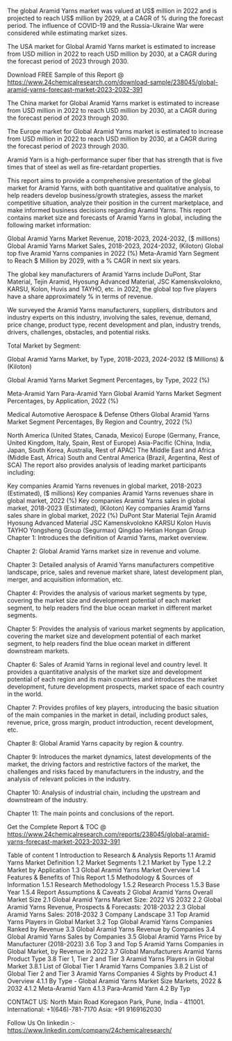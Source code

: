 The global Aramid Yarns market was valued at US$ million in 2022 and is projected to reach US$ million by 2029, at a CAGR of % during the forecast period. The influence of COVID-19 and the Russia-Ukraine War were considered while estimating market sizes.

The USA market for Global Aramid Yarns  market is estimated to increase from USD million in 2022 to reach USD million by 2030, at a CAGR during the forecast period of 2023 through 2030.

Download FREE Sample of this Report @ https://www.24chemicalresearch.com/download-sample/238045/global-aramid-yarns-forecast-market-2023-2032-391

The China market for Global Aramid Yarns  market is estimated to increase from USD million in 2022 to reach USD million by 2030, at a CAGR during the forecast period of 2023 through 2030.

The Europe market for Global Aramid Yarns  market is estimated to increase from USD million in 2022 to reach USD million by 2030, at a CAGR during the forecast period of 2023 through 2030.

Aramid Yarn is a high-performance super fiber that has strength that is five times that of steel as well as fire-retardant properties.

This report aims to provide a comprehensive presentation of the global market for Aramid Yarns, with both quantitative and qualitative analysis, to help readers develop business/growth strategies, assess the market competitive situation, analyze their position in the current marketplace, and make informed business decisions regarding Aramid Yarns. This report contains market size and forecasts of Aramid Yarns in global, including the following market information:

Global Aramid Yarns Market Revenue, 2018-2023, 2024-2032, ($ millions)
Global Aramid Yarns Market Sales, 2018-2023, 2024-2032, (Kiloton)
Global top five Aramid Yarns companies in 2022 (%)
Meta-Aramid Yarn Segment to Reach $ Million by 2029, with a % CAGR in next six years.

The global key manufacturers of Aramid Yarns include DuPont, Star Material, Tejin Aramid, Hyosung Advanced Material, JSC Kamenskvolokno, KARSU, Kolon, Huvis and TAYHO, etc. in 2022, the global top five players have a share approximately % in terms of revenue.

We surveyed the Aramid Yarns manufacturers, suppliers, distributors and industry experts on this industry, involving the sales, revenue, demand, price change, product type, recent development and plan, industry trends, drivers, challenges, obstacles, and potential risks.

Total Market by Segment:

Global Aramid Yarns Market, by Type, 2018-2023, 2024-2032 ($ Millions) & (Kiloton)

Global Aramid Yarns Market Segment Percentages, by Type, 2022 (%)

Meta-Aramid Yarn
Para-Aramid Yarn
Global Aramid Yarns Market Segment Percentages, by Application, 2022 (%)

Medical
Automotive
Aerospace & Defense
Others
Global Aramid Yarns Market Segment Percentages, By Region and Country, 2022 (%)

North America (United States, Canada, Mexico)
Europe (Germany, France, United Kingdom, Italy, Spain, Rest of Europe)
Asia-Pacific (China, India, Japan, South Korea, Australia, Rest of APAC)
The Middle East and Africa (Middle East, Africa)
South and Central America (Brazil, Argentina, Rest of SCA)
The report also provides analysis of leading market participants including:

Key companies Aramid Yarns revenues in global market, 2018-2023 (Estimated), ($ millions)
Key companies Aramid Yarns revenues share in global market, 2022 (%)
Key companies Aramid Yarns sales in global market, 2018-2023 (Estimated), (Kiloton)
Key companies Aramid Yarns sales share in global market, 2022 (%)
DuPont
Star Material
Tejin Aramid
Hyosung Advanced Material
JSC Kamenskvolokno
KARSU
Kolon
Huvis
TAYHO
Yongsheng Group (Segurmax)
Qingdao Hetian
Hongan Group
Chapter 1: Introduces the definition of Aramid Yarns, market overview.

Chapter 2: Global Aramid Yarns market size in revenue and volume.

Chapter 3: Detailed analysis of Aramid Yarns manufacturers competitive landscape, price, sales and revenue market share, latest development plan, merger, and acquisition information, etc.

Chapter 4: Provides the analysis of various market segments by type, covering the market size and development potential of each market segment, to help readers find the blue ocean market in different market segments.

Chapter 5: Provides the analysis of various market segments by application, covering the market size and development potential of each market segment, to help readers find the blue ocean market in different downstream markets.

Chapter 6: Sales of Aramid Yarns in regional level and country level. It provides a quantitative analysis of the market size and development potential of each region and its main countries and introduces the market development, future development prospects, market space of each country in the world.

Chapter 7: Provides profiles of key players, introducing the basic situation of the main companies in the market in detail, including product sales, revenue, price, gross margin, product introduction, recent development, etc.

Chapter 8: Global Aramid Yarns capacity by region & country.

Chapter 9: Introduces the market dynamics, latest developments of the market, the driving factors and restrictive factors of the market, the challenges and risks faced by manufacturers in the industry, and the analysis of relevant policies in the industry.

Chapter 10: Analysis of industrial chain, including the upstream and downstream of the industry.

Chapter 11: The main points and conclusions of the report.

Get the Complete Report & TOC @ https://www.24chemicalresearch.com/reports/238045/global-aramid-yarns-forecast-market-2023-2032-391

Table of content
1 Introduction to Research & Analysis Reports
1.1 Aramid Yarns Market Definition
1.2 Market Segments
1.2.1 Market by Type
1.2.2 Market by Application
1.3 Global Aramid Yarns Market Overview
1.4 Features & Benefits of This Report
1.5 Methodology & Sources of Information
1.5.1 Research Methodology
1.5.2 Research Process
1.5.3 Base Year
1.5.4 Report Assumptions & Caveats
2 Global Aramid Yarns Overall Market Size
2.1 Global Aramid Yarns Market Size: 2022 VS 2032
2.2 Global Aramid Yarns Revenue, Prospects & Forecasts: 2018-2032
2.3 Global Aramid Yarns Sales: 2018-2032
3 Company Landscape
3.1 Top Aramid Yarns Players in Global Market
3.2 Top Global Aramid Yarns Companies Ranked by Revenue
3.3 Global Aramid Yarns Revenue by Companies
3.4 Global Aramid Yarns Sales by Companies
3.5 Global Aramid Yarns Price by Manufacturer (2018-2023)
3.6 Top 3 and Top 5 Aramid Yarns Companies in Global Market, by Revenue in 2022
3.7 Global Manufacturers Aramid Yarns Product Type
3.8 Tier 1, Tier 2 and Tier 3 Aramid Yarns Players in Global Market
3.8.1 List of Global Tier 1 Aramid Yarns Companies
3.8.2 List of Global Tier 2 and Tier 3 Aramid Yarns Companies
4 Sights by Product
4.1 Overview
4.1.1 By Type - Global Aramid Yarns Market Size Markets, 2022 & 2032
4.1.2 Meta-Aramid Yarn
4.1.3 Para-Aramid Yarn
4.2 By Typ

CONTACT US:
North Main Road Koregaon Park, Pune, India - 411001.
International: +1(646)-781-7170
Asia: +91 9169162030

Follow Us On linkedin :- https://www.linkedin.com/company/24chemicalresearch/
